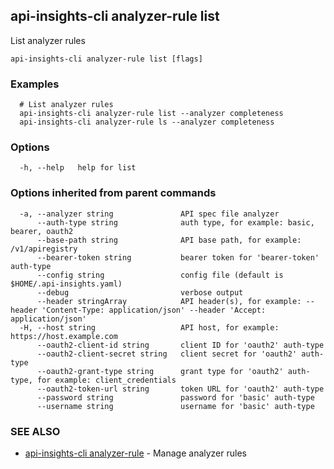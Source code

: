 ## api-insights-cli analyzer-rule list

List analyzer rules

```
api-insights-cli analyzer-rule list [flags]
```

### Examples

```
  # List analyzer rules
  api-insights-cli analyzer-rule list --analyzer completeness
  api-insights-cli analyzer-rule ls --analyzer completeness
```

### Options

```
  -h, --help   help for list
```

### Options inherited from parent commands

```
  -a, --analyzer string               API spec file analyzer
      --auth-type string              auth type, for example: basic, bearer, oauth2
      --base-path string              API base path, for example: /v1/apiregistry
      --bearer-token string           bearer token for 'bearer-token' auth-type
      --config string                 config file (default is $HOME/.api-insights.yaml)
      --debug                         verbose output
      --header stringArray            API header(s), for example: --header 'Content-Type: application/json' --header 'Accept: application/json'
  -H, --host string                   API host, for example: https://host.example.com
      --oauth2-client-id string       client ID for 'oauth2' auth-type
      --oauth2-client-secret string   client secret for 'oauth2' auth-type
      --oauth2-grant-type string      grant type for 'oauth2' auth-type, for example: client_credentials
      --oauth2-token-url string       token URL for 'oauth2' auth-type
      --password string               password for 'basic' auth-type
      --username string               username for 'basic' auth-type
```

### SEE ALSO

* [api-insights-cli analyzer-rule](api-insights-cli_analyzer-rule.md)	 - Manage analyzer rules

